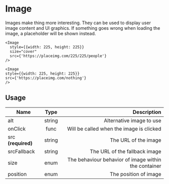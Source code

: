 <!-- 
This is an auto-generated markdown. 
You can change it in "src/atoms/Image.js" and run build:docs to update this file.
-->
# Image
Images make thing more interesting. They can be used
to display user image content and UI graphics.
If something goes wrong when loading the image, a placeholder will
be shown instead.

```example
<Image
  style={{width: 225, height: 225}}
  size="cover"
  src={'https://placeimg.com/225/225/people'}
/>
```

```example
<Image
style={{width: 225, height: 225}}
src={'https://placeimg.com/nothing'}
/>
```
## Usage
| Name        | Type           | Description  |
| ----------- |:--------------:| ------------:|
|alt|string|Alternative image to use
|onClick|func|Will be called when the image is clicked
|src **(required)**|string|The URL of the image
|srcFallback|string|The URL of the fallback image
|size|enum|The behaviour behavior of image within the container
|position|enum|The position of image
